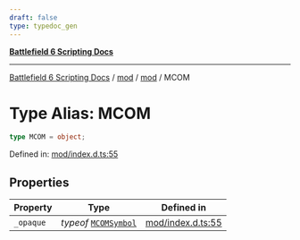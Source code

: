 ```yaml
---
draft: false
type: typedoc_gen
---
```


[**Battlefield 6 Scripting Docs**](../../../_index.md)

***

[Battlefield 6 Scripting Docs](../../../_index.md) / [mod](../../_index.md) / [mod](../_index.md) / MCOM

# Type Alias: MCOM

```ts
type MCOM = object;
```

Defined in: [mod/index.d.ts:55](https://github.com/battlefield-portal-community/portal-docs/blob/6d87e21c5922a3efb03c634dbe98e5fe6e797672/generators/santiago/mod/index.d.ts#L55)

## Properties

| Property | Type | Defined in |
| ------ | ------ | ------ |
| <a id="_opaque"></a> `_opaque` | *typeof* [`MCOMSymbol`](../MCOMSymbol/_index.md) | [mod/index.d.ts:55](https://github.com/battlefield-portal-community/portal-docs/blob/6d87e21c5922a3efb03c634dbe98e5fe6e797672/generators/santiago/mod/index.d.ts#L55) |
